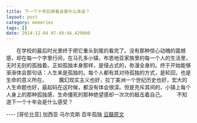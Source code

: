 ```yaml
---
title: 下一个十年后再看会是什么体会？
layout: post
category: memories
tags: []
date: 2014-12-04 07:49:44.429000
---
```

　　在学校的最后时光里终于把它重头到尾的看完了。没有那种惊心动魄的震撼感，却在每一个字里行间，在马孔多小镇，布恩地亚家族里的每一个人的生活里，无时无刻的孤独着。正如孤独本身那样，是侵占式的，弥漫全身的。终于开始能够渐渐体会那句话：人生来是孤独的。每个人都有其对待孤独的方式，是轮回，也是生命的意义所在。 
　　魔幻现实主义也好，拉丁美洲一个世纪历史也好，宏大的人生命题也好，最起码在这时候，都没有体会很深。但是充斥其间的，小镇上每个人身上的那种孤独感，生命僵死的那种绝望感却一次次的敲击着自己。 
　　不知道下一个十年会是什么感受？

---- [哥伦比亚] 加西亚·马尔克斯  百年孤独
[豆瓣原文](http://book.douban.com/review/6624808/)

